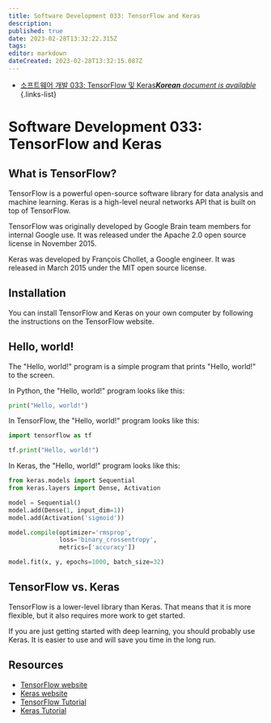 ```yaml
---
title: Software Development 033: TensorFlow and Keras
description: 
published: true
date: 2023-02-28T13:32:22.315Z
tags: 
editor: markdown
dateCreated: 2023-02-28T13:32:15.087Z
---
```


- [소프트웨어 개발 033: TensorFlow 및 Keras***Korean** document is available*](/ko/Knowledge-base/Software-Development/Learning/software-development-033-tensorflow-and-keras)
{.links-list}


# Software Development 033: TensorFlow and Keras

## What is TensorFlow?

TensorFlow is a powerful open-source software library for data analysis and machine learning. Keras is a high-level neural networks API that is built on top of TensorFlow.

TensorFlow was originally developed by Google Brain team members for internal Google use. It was released under the Apache 2.0 open source license in November 2015.

Keras was developed by François Chollet, a Google engineer. It was released in March 2015 under the MIT open source license.

## Installation

You can install TensorFlow and Keras on your own computer by following the instructions on the TensorFlow website.

## Hello, world!

The "Hello, world!" program is a simple program that prints "Hello, world!" to the screen.

In Python, the "Hello, world!" program looks like this:

```python
print("Hello, world!")
```

In TensorFlow, the "Hello, world!" program looks like this:

```python
import tensorflow as tf

tf.print("Hello, world!")
```

In Keras, the "Hello, world!" program looks like this:

```python
from keras.models import Sequential
from keras.layers import Dense, Activation

model = Sequential()
model.add(Dense(1, input_dim=1))
model.add(Activation('sigmoid'))

model.compile(optimizer='rmsprop',
              loss='binary_crossentropy',
              metrics=['accuracy'])

model.fit(x, y, epochs=1000, batch_size=32)
```

## TensorFlow vs. Keras

TensorFlow is a lower-level library than Keras. That means that it is more flexible, but it also requires more work to get started.

If you are just getting started with deep learning, you should probably use Keras. It is easier to use and will save you time in the long run.

## Resources

- [TensorFlow website](https://www.tensorflow.org/)
- [Keras website](https://keras.io/)
- [TensorFlow Tutorial](https://www.tensorflow.org/tutorials/)
- [Keras Tutorial](https://keras.io/getting-started/sequential-model-guide/)